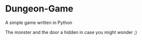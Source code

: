 # Dungeon-Game
A simple game written in Python

The monster and the door a hidden in case you might wonder ;)
